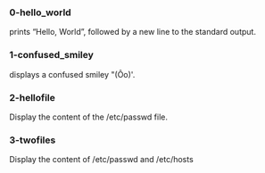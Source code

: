 ### 0-hello_world
prints “Hello, World”, followed by a new line to the standard output.
### 1-confused_smiley
displays a confused smiley "(Ôo)'.
### 2-hellofile
Display the content of the /etc/passwd file.
### 3-twofiles
Display the content of /etc/passwd and /etc/hosts
